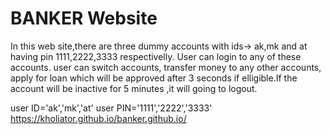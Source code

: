 # BANKER Website
In this web site,there are three dummy accounts with ids-> ak,mk and at having pin 1111,2222,3333 respectivelly.
User can login to any of these accounts. user can switch accounts, transfer money to any other accounts, apply for loan which will be approved after 3 seconds if elligible.If the account will be inactive for 5 minutes ,it will going to logout.

user ID='ak','mk','at'
user PIN='1111','2222','3333'
https://kholiator.github.io/banker.github.io/
